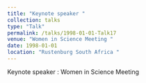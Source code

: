 ```yaml
---
title: "Keynote speaker "
collection: talks
type: "Talk"
permalink: /talks/1998-01-01-Talk17
venue: "Women in Science Meeting "
date: 1998-01-01
location: "Rustenburg South Africa "
---
```


Keynote speaker : Women in Science Meeting 
